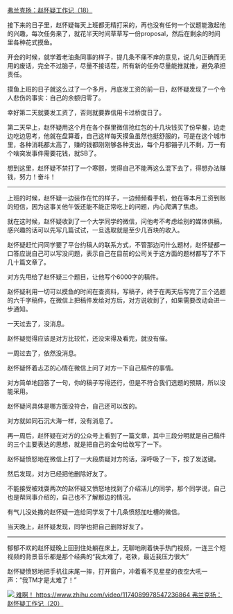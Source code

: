 <p></p><a href="https://zhuanlan.zhihu.com/p/79650462" data-draft-node="block" data-draft-type="link-card" data-image="https://pic1.zhimg.com/v2-0c4ed95ccd5e4784370cc3f741e6916b_qhd.jpg?source=d16d100b" data-image-width="863" data-image-height="321" class="internal">弗兰克扬：赵怀疑工作记（18）</a><p data-pid="pvNNB-98">接下来的日子里，赵怀疑每天上班都无精打采的，再也没有任何一个议题能激起他的兴趣，每次任务来了，就花半天时间草草写一份proposal，然后在剩余的时间里各种花式摸鱼。</p><p data-pid="j2R6R9PU">开会的时候，就学着老油条同事的样子，提几条不痛不痒的意见，说几句正确而无用的废话，完全不过脑子，尽量不接话茬，所有新的任务尽量能推就推，避免承担责任。</p><p data-pid="7AsBOJnE">摸鱼上班的日子就这么过了一个多月，月底发工资的前一日，赵怀疑发现了一个令人悲伤的事实：自己的余额归零了。</p><p data-pid="eWTOAnPm">幸好第二天就要发工资了，否则就要靠信用卡过桥度日了。</p><p data-pid="9Z50euv1">第二天早上，赵怀疑用这个月在各个群里微信抢红包的十几块钱买了份早餐，边走边吃边思考，他就在盘算着，自己这样每天摸鱼虽然也挺舒服的，可是在这个城市里，各种消耗都太高了，赚的钱都刚刚够各种支出，每个月都镚子儿不剩，万一有个啥突发事件需要花钱，就SB了。</p><p data-pid="kTzTiALh">想到这里，赵怀疑不禁打了一个寒颤，觉得自己不能再这么混下去了，得想办法赚钱，努力！奋斗！</p><hr><p data-pid="cPzaOnr6">上班的时候，赵怀疑一边装作在忙的样子，一边频频看手机，他在等本月工资到账的短信，因为这事关他午饭还能不能正常吃上的问题，内心爬满了焦虑。</p><p data-pid="nhUGNja9">就在这时候，赵怀疑收到了一个大学同学的微信，问他考不考虑给别的媒体供稿，感兴趣的话可以先写几篇试试，一旦选取就是至少几百块的收入。</p><p data-pid="7vmSvWNt">赵怀疑赶忙问同学要了平台约稿人的联系方式，不管那边问什么题材，赵怀疑都一口答应说自己可以写没问题，表示自己在目前的公司关于这方面的题材都写了不下几十篇文章了。</p><p data-pid="Yc3vY7W9">对方先甩给了赵怀疑三个题目，让他写个6000字的稿件。</p><p data-pid="XyEF4rz1">赵怀疑利用一切可以摸鱼的时间在查资料，写稿子，终于在两天后写完了三个选题的六千字稿件，在微信上把稿件发给对方后，对方说收到了，如果需要改动会进一步通知。</p><p data-pid="LH0aKdIH">一天过去了，没消息。</p><p data-pid="r73j-1HT">赵怀疑觉得应该是对方比较忙，还没来得及看完，就没有催。</p><p data-pid="xjXHj773">一周过去了，依然没消息。</p><p data-pid="fPkhbMx0">赵怀疑怀着忐忑的心情在微信上问了对方一下自己稿件的事情。</p><p data-pid="NQGSIHVt">对方简单地回答了一句，你的稿子写得还行，但是不符合我们选题的预期，所以没能采用。</p><p data-pid="QEefC4rJ">赵怀疑问具体是哪方面没符合，自己还可以改的。</p><p data-pid="5WUk3ZGY">对方就如同石沉大海一样，没有消息了。</p><p data-pid="guKlduKE">再一周后，赵怀疑在对方的公众号上看到了一篇文章，其中三段分明就是自己稿件的三个主要表达的思想，就是把自己的金句给改写了一下。</p><p data-pid="svQ0ollK">赵怀疑愤怒地在微信上打了一大段质疑对方的话，深呼吸了一下，按了发送键。</p><p data-pid="VRlJZ9VP">然后发现，对方已经把他删除好友了。</p><p data-pid="i9U3FScX">不能接受被戏耍两次的赵怀疑又愤怒地找到了介绍活儿的同学，那个同学说，自己也是帮同事介绍的，自己也不了解那边的情况。</p><p data-pid="s647g9Id">有气儿没处撒的赵怀疑一连给同学发了十几条愤怒加吐槽的微信。</p><p data-pid="VOUfJQHT">当天晚上，赵怀疑发现，同学也把自己删除好友了。</p><hr><p data-pid="W9dVvFYs">郁郁不欢的赵怀疑晚上回到住处躺在床上，无聊地刷着快手热门视频，一连三个短视频的背景音乐都是那个经典的“我太难了，老铁，最近我压力很大”</p><p data-pid="L5Gk3Aoc">赵怀疑愤怒地把手机往床尾一摔，打开窗户，冲着看不见星星的夜空大吼一声：“我TM才是太难了！”</p><a class="video-box" href="http://link.zhihu.com/?target=https%3A//www.zhihu.com/video/1174089978547236864" target="_blank" data-video-id="" data-video-playable="true" data-name="难啊！" data-poster="https://pic1.zhimg.com/v2-9ae1015262cd2175dfed448e0463893c.jpg" data-lens-id="1174089978547236864">              <img class="thumbnail" src="https://pic1.zhimg.com/v2-9ae1015262cd2175dfed448e0463893c.jpg">              <span class="content">                <span class="title">难啊！<span class="z-ico-extern-gray"></span><span class="z-ico-extern-blue"></span></span>                <span class="url"><span class="z-ico-video"></span>https://www.zhihu.com/video/1174089978547236864</span>              </span>            </a>            <a href="https://zhuanlan.zhihu.com/p/89836565" data-draft-node="block" data-draft-type="link-card" data-image="https://pica.zhimg.com/v2-2de928efd5357ac6dc454c3413002fb7_qhd.jpg?source=d16d100b" data-image-width="924" data-image-height="347" class="internal">弗兰克扬：赵怀疑工作记（20）</a><p></p>